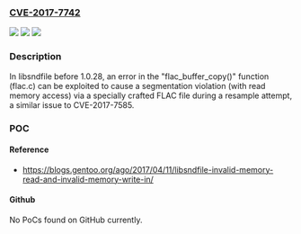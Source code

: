 ### [CVE-2017-7742](https://cve.mitre.org/cgi-bin/cvename.cgi?name=CVE-2017-7742)
![](https://img.shields.io/static/v1?label=Product&message=n%2Fa&color=blue)
![](https://img.shields.io/static/v1?label=Version&message=n%2Fa&color=blue)
![](https://img.shields.io/static/v1?label=Vulnerability&message=n%2Fa&color=brighgreen)

### Description

In libsndfile before 1.0.28, an error in the "flac_buffer_copy()" function (flac.c) can be exploited to cause a segmentation violation (with read memory access) via a specially crafted FLAC file during a resample attempt, a similar issue to CVE-2017-7585.

### POC

#### Reference
- https://blogs.gentoo.org/ago/2017/04/11/libsndfile-invalid-memory-read-and-invalid-memory-write-in/

#### Github
No PoCs found on GitHub currently.

